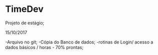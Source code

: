 # TimeDev
Projeto de estágio;

15/10/2017

-Arquivo no git;
-Cópia do Banco de dados;
-rotinas de Login/ acesso a dados básicos / horas - 70% prontas;

